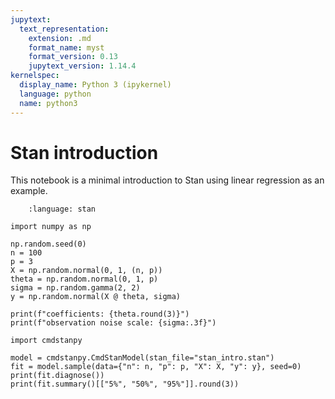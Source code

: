 ```yaml
---
jupytext:
  text_representation:
    extension: .md
    format_name: myst
    format_version: 0.13
    jupytext_version: 1.14.4
kernelspec:
  display_name: Python 3 (ipykernel)
  language: python
  name: python3
---
```


# Stan introduction

This notebook is a minimal introduction to Stan using linear regression as an example.

```{literalinclude} stan_intro.stan
    :language: stan
```

```{code-cell} ipython3
import numpy as np

np.random.seed(0)
n = 100
p = 3
X = np.random.normal(0, 1, (n, p))
theta = np.random.normal(0, 1, p)
sigma = np.random.gamma(2, 2)
y = np.random.normal(X @ theta, sigma)

print(f"coefficients: {theta.round(3)}")
print(f"observation noise scale: {sigma:.3f}")
```

```{code-cell} ipython3
import cmdstanpy

model = cmdstanpy.CmdStanModel(stan_file="stan_intro.stan")
fit = model.sample(data={"n": n, "p": p, "X": X, "y": y}, seed=0)
print(fit.diagnose())
print(fit.summary()[["5%", "50%", "95%"]].round(3))
```
